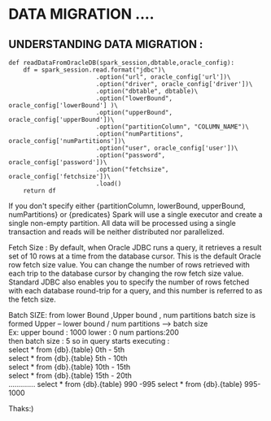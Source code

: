 # DATA MIGRATION ....

## UNDERSTANDING DATA MIGRATION  :
```
def readDataFromOracleDB(spark_session,dbtable,oracle_config):   
    df = spark_session.read.format("jdbc")\
                        .option("url", oracle_config['url'])\
                        .option("driver", oracle_config['driver'])\
                        .option("dbtable", dbtable)\
                        .option("lowerBound", oracle_config['lowerBound'] )\
                        .option("upperBound", oracle_config['upperBound'])\
                        .option("partitionColumn", "COLUMN_NAME")\
                        .option("numPartitions", oracle_config['numPartitions'])\
                        .option("user", oracle_config['user'])\
                        .option("password", oracle_config['password'])\
                        .option("fetchsize", oracle_config['fetchsize'])\
                        .load()
    return df 
  ```

If you don't specify either {partitionColumn, lowerBound, upperBound, numPartitions} or {predicates} Spark will use a single executor and create a single non-empty partition. All data will be processed using a single transaction and reads will be neither distributed nor parallelized.

Fetch Size :
By default, when Oracle JDBC runs a query, it retrieves a result set of 10 rows at a time from the database cursor. This is the default Oracle row fetch size value. You can change the number of rows retrieved with each trip to the database cursor by changing the row fetch size value.
Standard JDBC also enables you to specify the number of rows fetched with each database round-trip for a query, and this number is referred to as the fetch size. 


Batch SIZE:
from  lower Bound ,Upper bound , num partitions  batch size is formed
Upper – lower bound / num partitions --> batch size   
Ex: upper bound : 1000 lower : 0  num partions:200  
        then batch size : 5
so in query starts executing :    
select * from {db}.{table}   0th  - 5th  
select * from {db}.{table}   5th  - 10th  
select * from {db}.{table}  10th  - 15th  
select * from {db}.{table}  15th  - 20th  
.............
select * from {db}.{table}   990 -995
select * from {db}.{table}   995-1000      

Thaks:)
